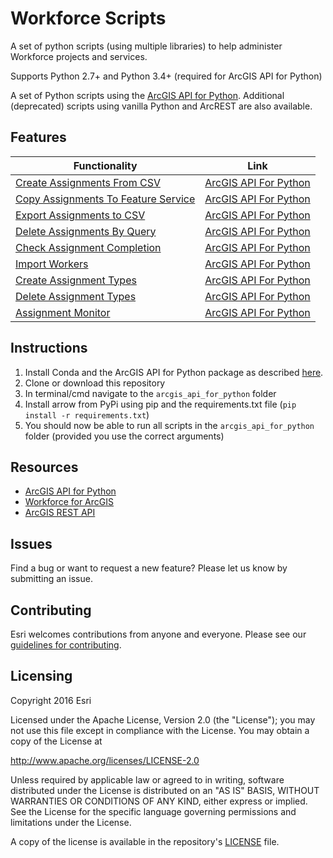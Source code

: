 # Workforce Scripts
A set of python scripts (using multiple libraries) to help administer Workforce projects and services.

Supports Python 2.7+ and Python 3.4+ (required for ArcGIS API for Python)

A set of Python scripts using the [ArcGIS API for Python](https://developers.arcgis.com/python/). Additional (deprecated) scripts using vanilla Python and ArcREST are also available.


## Features

| Functionality                                                        | Link                                                                            
|----------------------------------------------------------------------|----------------------------------------------------------------------------------------|
| [Create Assignments From CSV](create_assignments_from_csv_readme.md) | [ArcGIS API For Python](arcgis_api_for_python/create_assignments_from_csv.py)          |
| [Copy Assignments To Feature Service](copy_assignments_fs_readme.md) | [ArcGIS API For Python](arcgis_api_for_python/copy_assignments_fs.py)                  |
| [Export Assignments to CSV](export_assignments_to_csv_readme.md)     | [ArcGIS API For Python](arcgis_api_for_python/export_assignments_from_csv.py)          |
| [Delete Assignments By Query](delete_assignments_by_query_readme.md) | [ArcGIS API For Python](arcgis_api_for_python/delete_assignments_by_query.py)          |
| [Check Assignment Completion ](check_completion_location.md)         | [ArcGIS API For Python](arcgis_api_for_python/check_completion_location.py)            |
| [Import Workers](import_workers.md)                                  | [ArcGIS API For Python](arcgis_api_for_python/import_workers.py)                       |
| [Create Assignment Types ](create_assignment_types.md)               | [ArcGIS API For Python](arcgis_api_for_python/create_assignment_types.py)              |
| [Delete Assignment Types ](delete_assignment_types.md)               | [ArcGIS API For Python](arcgis_api_for_python/delete_assignment_types.py)              |
| [Assignment Monitor ](assignment_monitor.md)                         | [ArcGIS API For Python](arcgis_api_for_python/assignment_monitor/assignment_monitor.py)|


## Instructions


1. Install Conda and the ArcGIS API for Python package as described [here](https://developers.arcgis.com/python/guide/install-and-set-up/).
2. Clone or download this repository
3. In terminal/cmd navigate to the `arcgis_api_for_python` folder
4. Install arrow from PyPi using pip and the requirements.txt file (`pip install -r requirements.txt`)
5. You should now be able to run all scripts in the `arcgis_api_for_python` folder (provided you use the correct arguments)


## Resources

 * [ArcGIS API for Python](https://developers.arcgis.com/python)
 * [Workforce for ArcGIS](http://www.esri.com/products/workforce-for-arcgis)
 * [ArcGIS REST API](http://resources.arcgis.com/en/help/arcgis-rest-api)

## Issues

Find a bug or want to request a new feature?  Please let us know by submitting an issue.

## Contributing

Esri welcomes contributions from anyone and everyone.
Please see our [guidelines for contributing](https://github.com/esri/contributing).

## Licensing

Copyright 2016 Esri

Licensed under the Apache License, Version 2.0 (the "License");
you may not use this file except in compliance with the License.
You may obtain a copy of the License at

http://www.apache.org/licenses/LICENSE-2.0

Unless required by applicable law or agreed to in writing, software
distributed under the License is distributed on an "AS IS" BASIS,
WITHOUT WARRANTIES OR CONDITIONS OF ANY KIND, either express or implied.
See the License for the specific language governing permissions and
limitations under the License.

A copy of the license is available in the repository's
[LICENSE](LICENSE) file.
